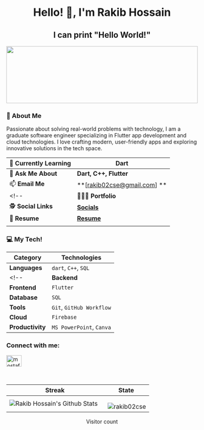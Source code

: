 
<h1 align="center"> Hello! 👋, I'm Rakib Hossain</h1>
<h2 align="center">I can print "Hello World!"</h2>
<img src="https://raw.githubusercontent.com/rodrigograca31/rodrigograca31/master/matrix.svg" width="100%" height="150px"/>

### 🌟 About Me
Passionate about solving real-world problems with technology, I am a graduate software engineer specializing in Flutter app development and cloud technologies. I love crafting modern, user-friendly apps and exploring innovative solutions in the tech space.

| 🌱 **Currently Learning**  | **Dart**                                               |
|----------------------------|------------------------------------------------------------------------|
| 💬 **Ask Me About**        | **Dart, C++, Flutter**                                                |
| 📫 **Email Me**            | **[rakib02cse@gmail.com] ** |
<!-- | 👨🏻‍💻 **Portfolio**        | **[Portfolio](https://mostafejur.netlify.app/)**                       |
| 🕵 **Social Links**         | **[Socials](https://mostafejur21.github.io/mostafejur/)**             | -->
| 📄 **Resume**              | **[Resume](https://drive.google.com/file/d/1H63Epbm0DoFCoLdm62W2rxeWWN7LHfEB/view?usp=sharing)** |
                                                |



### 💻 My Tech!

| **Category**      | **Technologies**                                                                 |
|--------------------|---------------------------------------------------------------------------------|
| **Languages**      | `dart`, `C++`, `SQL`                                   |
<!-- | **Backend**        | `GO`, `Node.js`                                                                | -->
| **Frontend**       | `Flutter`                                                                      |
| **Database**       | `SQL`                                                            |
| **Tools**          | `Git`, `GitHub Workflow`                                                       |
| **Cloud**          | `Firebase`                                                       |
| **Productivity**   | `MS PowerPoint`, `Canva`                                               |
<!--
### Languages

![Dart](https://img.shields.io/badge/-Dart-000?&logo=Dart&logoColor=007396)
![C++](https://img.shields.io/badge/-C++-000?&logo=c%2b%2b&logoColor=00599C)
![C](https://img.shields.io/badge/-C-000?&logo=C)
![Python](https://img.shields.io/badge/-Python-000?&logo=Python)


### Tools & Technologies

![Flutter](https://img.shields.io/badge/-Flutter-000?&logo=Flutter&logoColor=0553B1)
![Firebase](https://img.shields.io/badge/-Firebase-000?&logo=Firebase&logoColor=F90)
![Linux](https://img.shields.io/badge/-Linux-000?&logo=Linux)
![Neovim](https://img.shields.io/badge/-Neovim-000?&logo=Neovim)
![Git](https://img.shields.io/badge/-Git-000?&logo=Git)
![Github](https://img.shields.io/badge/-Github-000?&logo=Github)
![Tmux](https://img.shields.io/badge/-Tmux-000?&logo=Tmux)
![Zsh](https://img.shields.io/badge/-Zsh-000?&logo=Zsh)
![Vim](https://img.shields.io/badge/-Vim-000?&logo=Vim)
![Android Studio](https://img.shields.io/badge/-Android%20Studio-000?&logo=Android%20Studio&logoColor=3DDC84)
![Postman](https://img.shields.io/badge/-Postman-000?&logo=Postman)
-->
<h3 align="justify">Connect with me:</h3>
<p align="justify">
<a href="https://www.linkedin.com/in/rakib-hossain-a79097250/" target="blank"><img align="center" src="https://raw.githubusercontent.com/rahuldkjain/github-profile-readme-generator/master/src/images/icons/Social/linked-in-alt.svg" alt="mostafejur21/" height="30" width="40" /></a>
<!-- <a href="https://fb.com/roughelephent" target="blank"><img align="center" src="https://raw.githubusercontent.com/rahuldkjain/github-profile-readme-generator/master/src/images/icons/Social/facebook.svg" alt="roughelephent" height="30" width="40" /></a>
<a href="https://instagram.com/fizzzz.21" target="blank"><img align="center" src="https://raw.githubusercontent.com/rahuldkjain/github-profile-readme-generator/master/src/images/icons/Social/instagram.svg" alt="fizzzz.21" height="30" width="40" /></a>
<a href="https://twitter.com/mostafejur21" target="blank"><img align="center" src="https://raw.githubusercontent.com/rahuldkjain/github-profile-readme-generator/master/src/images/icons/Social/twitter.svg" alt="mostafejur21" height="30" width="40" /></a>
<a href="https://www.leetcode.com/mostafejur21" target="blank"><img align="center" src="https://raw.githubusercontent.com/rahuldkjain/github-profile-readme-generator/master/src/images/icons/Social/leet-code.svg" alt="mostafejur21" height="30" width="40" /></a>
<a href="https://www.hackerrank.com/mostafejur21" target="blank"><img align="center" src="https://raw.githubusercontent.com/rahuldkjain/github-profile-readme-generator/master/src/images/icons/Social/hackerrank.svg" alt="mostafejur21" height="30" width="40" /></a> -->
</p>
</br>

| Streak | State |
| -------- | ------- |
| <img align="left" alt="Rakib Hossain's Github Stats" src="https://github-readme-stats.vercel.app/api?username=rakib02cse&show_icons=true" />   &nbsp;| <p><img align="right" src="https://github-readme-stats.vercel.app/api/top-langs?username=rakib02cse&show_icons=true&locale=en&layout=compact&theme=dracula" alt="rakib02cse" /></p> |


<p align="center">
  Visitor count<br>
 <!-- <img src="https://profile-counter.glitch.me/mostafejur21/count.svg" /> -->
</p>
